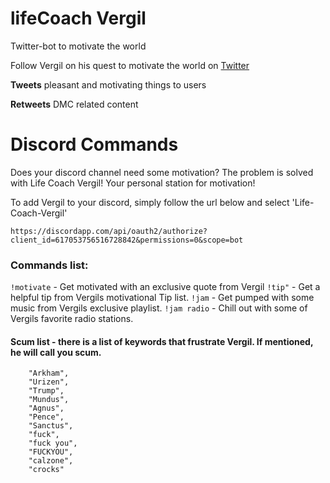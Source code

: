 # lifeCoach Vergil
Twitter-bot to motivate the world

Follow Vergil on his quest to motivate the world on [Twitter](https://twitter.com/AsMotivated)

**Tweets** pleasant and motivating things to users

**Retweets** DMC related content

# Discord Commands
Does your discord channel need some motivation?
The problem is solved with Life Coach Vergil! Your personal station for motivation!

To add Vergil to your discord, simply follow the url below and select 'Life-Coach-Vergil'

```
https://discordapp.com/api/oauth2/authorize?client_id=617053756516728842&permissions=0&scope=bot
```

### Commands list:
```!motivate``` - Get motivated with an exclusive quote from Vergil
```!tip"``` - Get a helpful tip from Vergils motivational Tip list.
```!jam``` - Get pumped with some music from Vergils exclusive playlist.
```!jam radio``` - Chill out with some of Vergils favorite radio stations.

#### Scum list - there is a list of keywords that frustrate Vergil. If mentioned, he will call you scum.
```
    "Arkham",
    "Urizen",
    "Trump",
    "Mundus",
    "Agnus",
    "Pence",
    "Sanctus",
    "fuck",
    "fuck you",
    "FUCKYOU",
    "calzone",
    "crocks"
```